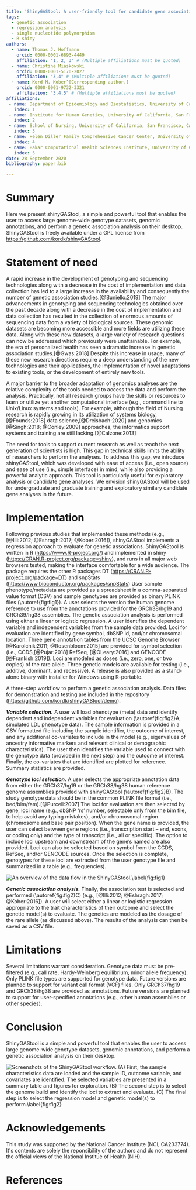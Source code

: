 ```yaml
---
title: 'ShinyGAStool: A user-friendly tool for candidate gene association studies '
tags:
  - genetic association
  - regression analysis
  - single nucleotide polymorphism
  - R shiny
authors:
  - name: Thomas J. Hoffmann
    orcid: 0000-0001-6893-4449
    affiliation: "1, 2, 3" # (Multiple affiliations must be quoted)
  - name: Christine Miaskowski
    orcid: 0000-0001-5170-2027
    affiliation: "3,4" # (Multiple affiliations must be quoted)
  - name: Kord M. Kober^[Corresponding author.]
    orcid: 0000-0001-9732-3321
    affiliation: "3,4,5" # (Multiple affiliations must be quoted)
affiliations:
 - name: Department of Epidemiology and Biostatistics, University of California, San Francisco, CA
   index: 1
 - name: Institute for Human Genetics, University of California, San Francisco, CA
   index: 2
 - name: School of Nursing, University of California, San Francisco, CA
   index: 3
 - name: Helen Diller Family Comprehensive Cancer Center, University of California, San Francisco, CA
   index: 4
 - name: Bakar Computational Health Sciences Institute, University of California, San Francisco, CA 
   index: 5
date: 28 September 2020
bibliography: paper.bib

---
```


# Summary

Here we present shinyGAStool, a simple and powerful tool that enables the user to access large genome-wide genotype datasets, genomic annotations, and perform a genetic association analysis on their desktop. ShinyGAStool is freely available under a GPL license from https://github.com/kordk/shinyGAStool.

# Statement of need 

A rapid increase in the development of genotyping and sequencing technologies along with a decrease in the cost of implementation and data collection has led to a large increase in the availability and consequently the number of genetic association studies.[@Buniello:2019] The major advancements in genotyping and sequencing technologies obtained over the past decade along with a decrease in the cost of implementation and data collection has resulted in the collection of enormous amounts of sequencing data from a variety of biological sources. These genomic datasets are becoming more accessible and more fields are utilizing these data. Along with these new datasets, a large variety of research questions can now be addressed which previously were unattainable. For example, the era of personalized health has seen a dramatic increase in genetic association studies.[@Gwas:2018] Despite this increase in usage, many of these new research directions require a deep understanding of the new technologies and their applications, the implementation of novel adaptations to existing tools, or the development of entirely new tools. 

A major barrier to the broader adaptation of genomics analyses are the relative complexity of the tools needed to access the data and perform the analysis. Practically, not all research groups have the skills or resources to learn or utilize yet another computational interface (e.g., command line to Unix/Linux systems and tools). For example, although the field of Nursing research is rapidly growing in its utilization of systems biology,[@Founds:2018] data science,[@Dreisbach:2020] and genomics [@Singh:2018; @Conley:2009] approaches, the informatics support systems and training are still lacking.[@Calzone:2013]

The need for tools to support current research as well as teach the next generation of scientists is high. This gap in technical skills limits the ability of researchers to perform the analyses. To address this gap, we introduce shinyGAStool, which was developed with ease of access (i.e., open source) and ease of use (i.e., simple interface) in mind, while also providing a powerful analytic approach. This tool is particularly useful for exploratory analysis or candidate gene analyses. We envision shinyGAStool will be used for undergraduate and graduate training and exploratory similary candidate gene analyses in the future. 

# Implementation

Following previous studies that implemented these methods (e.g., [@Illi:2012; @Eshragh:2017; @Kober:2016]), shinyGAStool implements a regression approach to evaluate for genetic associations. ShinyGAStool is written in R (https://www.R-project.org/) and implemented in shiny (https://CRAN.R-project.org/package=shiny), and runs in all major web browsers tested, making the interface comfortable for a wide audience. The package requires the other R packages DT (https://CRAN.R-project.org/package=DT) and snpStats (https://www.bioconductor.org/packages/snpStats) User sample phenotype/metadata are provided as a spreadsheet in a comma-separated value format (CSV) and sample genotypes are provided as binary PLINK files (\autoref{fig:fig1}). A user selects the version the human genome reference to use from the annotations provided for the GRCh38/hg19 and GRCh39/hg38 assemblies. The genetic association analysis is performed using either a linear or logistic regression. A user identifies the dependent variable and independent variables from the sample data provided. Loci for evaluation are identified by gene symbol, dbSNP id, and/or chromosomal location. Three gene annotation tables from the UCSC Genome Browser [@Karolchik:2011; @Rosenbloom:2015] are provided for symbol selection (i.e., CCDS,[@Pujar:2018] RefSeq, [@OLeary:2016] and GENCODE [@Frankish:2019]). Loci are modeled as doses (i.e., zero, one, or two copies) of the rare allele. Three genetic models are available for testing (i.e., additive, dominant, and recessive). A release is also provided as a stand-alone binary with installer for Windows using R-portable. 

A three-step workflow to perform a genetic association analysis. Data files for demonstration and testing are included in the repository (https://github.com/kordk/shinyGAStool/demo).

_**Variable selection.**_ A user will load phenotype (meta) data and identify dependent and independent variables for evaluation (\autoref{fig:fig2}A, simulated LDL phenotype data). The sample information is provided in a CSV formatted file including the sample identifier, the outcome of interest, and any additional co-variates to include in the model (e.g., eigenvalues of ancestry informative markers and relevant clinical or demographic characteristics). The user then identifies the variable used to connect with the genotype data (provided in the next step) and the outcome of interest. Finally, the co-variates that are identified are plotted for reference. Summary statistics are provided.

_**Genotype loci selection.**_ A user selects the appropriate annotation data from either the GRCh37/hg19 or the GRCh38/hg38 human reference genome assemblies provided with shinyGAStool (\autoref{fig:fig2}B). The study genotype data should be in the common PLINK file format (i.e., bed/bim/fam).[@Purcell:2007] The loci for evaluation are then selected by gene, loci name (e.g., dbSNP ‘rs’ number, selectable only from the bim file, to help avoid any typing mistakes), and/or chromosomal region (chromosome and base pair position). When the gene name is provided, the user can select between gene regions (i.e., transcription start – end, exons, or coding only) and the type of transcript (i.e., all or specific). The option to include loci upstream and downstream of the gene’s named are also provided. Loci can also be selected based on symbol from the CCDS, RefSeq, and/or GENCODE sources. Once the selection is complete, genotypes for these loci are extracted from the user genotype file and summarized in a table (e.g., frequencies). 

![An overview of the data flow in the ShinyGAStool.\label{fig:fig1}](fig1.png)

_**Genetic association analysis.**_ Finally, the association test is selected and performed (\autoref{fig:fig2}C) (e.g., [@Illi:2012; @Eshragh:2017; @Kober:2016]). A user will select either a linear or logistic regression appropriate to the trait characteristics of their outcome and select the genetic model(s) to evaluate. The genetics are modeled as the dosage of the rare allele (as discussed above). The results of the analysis can then be saved as a CSV file.

# Limitations

Several limitations warrant consideration. Genotype data must be pre-filtered (e.g., call rate, Hardy-Weinberg equilibrium, minor allele frequency). Only PLINK file types are supported for genotype data. Future versions are planned to support for variant call format (VCF) files. Only GRCh37/hg19 and GRCh38/hg38 are provided as annotations. Future versions are planned to support for user-specified annotations (e.g., other human assemblies or other species).

# Conclusion
ShinyGAStool is a simple and powerful tool that enables the user to access large genome-wide genotype datasets, genomic annotations, and perform a genetic association analysis on their desktop.

![Screenshots of the ShinyGAStool workflow. (A) First, the sample characteristics data are loaded and the sample ID, outcome variable, and covariates are identified. The selected variables are presented in a summary table and figures for exploration. (B) The second step is to select the genome build and identify the loci to extract and evaluate. (C) The final step is to select the regression model and genetic model(s) to perform.\label{fig:fig2}](fig2.png)

# Acknowledgements

This study was supported by the National Cancer Institute (NCI, CA233774). It's contents are solely the reponsibility of the authors and do not represent the official views of the National Institue of Health (NIH).



# References
